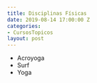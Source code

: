 ```yaml
---
title: Disciplinas Físicas
date: 2019-08-14 17:00:00 Z
categories:
- CursosTopicos
layout: post
---
```


- Acroyoga
- Surf
- Yoga